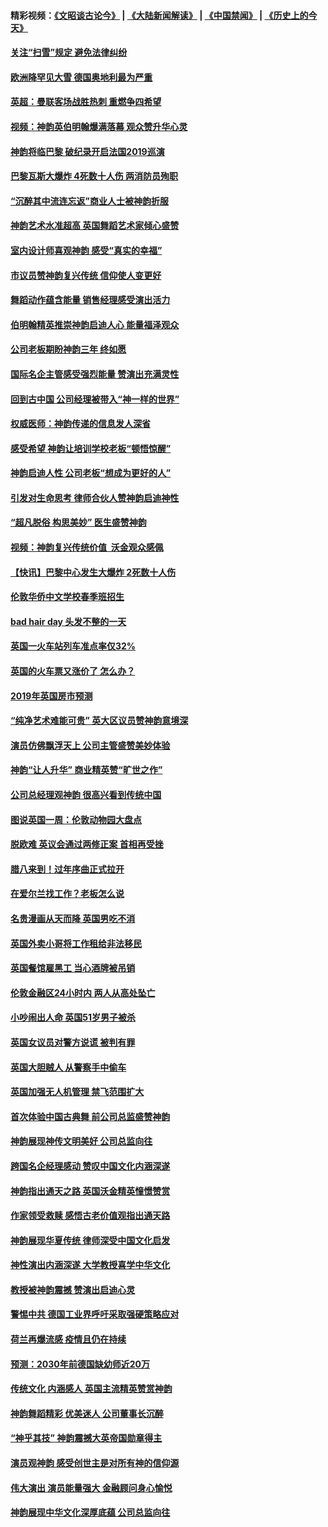 #### 精彩视频：[《文昭谈古论今》](https://github.com/gfw-breaker/wenzhao/blob/master/README.md?t=01151830) | [《大陆新闻解读》](https://github.com/gfw-breaker/ntdtv-comedy/blob/master/README.md?t=01151830) | [《中国禁闻》](https://github.com/gfw-breaker/ntdtv-news/blob/master/README.md?t=01151830) | [《历史上的今天》](https://github.com/gfw-breaker/today-in-history/blob/master/README.md?t=01151830) 

#### [关注“扫雪”规定 避免法律纠纷](../pages/nsc974/n10977179.md?t=01151830) 

#### [欧洲降罕见大雪 德国奥地利最为严重](../pages/nsc974/n10977064.md?t=01151830) 

#### [英超：曼联客场战胜热刺 重燃争四希望](../pages/nsc974/n10976750.md?t=01151830) 

#### [视频：神韵英伯明翰爆满落幕 观众赞升华心灵](../pages/nsc974/n10975642.md?t=01151830) 

#### [神韵将临巴黎 破纪录开启法国2019巡演](../pages/nsc974/n10975354.md?t=01151830) 

#### [巴黎瓦斯大爆炸 4死数十人伤 两消防员殉职](../pages/nsc974/n10973956.md?t=01151830) 

#### [“沉醉其中流连忘返”商业人士被神韵折服](../pages/nsc974/n10973730.md?t=01151830) 

#### [神韵艺术水准超高 英国舞蹈艺术家倾心盛赞](../pages/nsc974/n10973515.md?t=01151830) 

#### [室内设计师喜观神韵 感受“真实的幸福”](../pages/nsc974/n10973397.md?t=01151830) 

#### [市议员赞神韵复兴传统 信仰使人变更好](../pages/nsc974/n10973340.md?t=01151830) 

#### [舞蹈动作蕴含能量 销售经理感受演出活力](../pages/nsc974/n10973210.md?t=01151830) 

#### [伯明翰精英推崇神韵启迪人心 能量福泽观众](../pages/nsc974/n10971911.md?t=01151830) 

#### [公司老板期盼神韵三年 终如愿](../pages/nsc974/n10971777.md?t=01151830) 

#### [国际名企主管感受强烈能量 赞演出充满灵性](../pages/nsc974/n10971724.md?t=01151830) 

#### [回到古中国 公司经理被带入“神一样的世界”](../pages/nsc974/n10971705.md?t=01151830) 

#### [权威医师：神韵传递的信息发人深省](../pages/nsc974/n10971688.md?t=01151830) 

#### [感受希望 神韵让培训学校老板“顿悟惊醒”](../pages/nsc974/n10971444.md?t=01151830) 

#### [神韵启迪人性 公司老板“想成为更好的人”](../pages/nsc974/n10971424.md?t=01151830) 

#### [引发对生命思考 律师合伙人赞神韵启迪神性](../pages/nsc974/n10971151.md?t=01151830) 

#### [“超凡脱俗 构思美妙” 医生盛赞神韵](../pages/nsc974/n10971122.md?t=01151830) 

#### [视频：神韵复兴传统价值  沃金观众感佩](../pages/nsc974/n10970961.md?t=01151830) 

#### [【快讯】巴黎中心发生大爆炸 2死数十人伤](../pages/nsc974/n10970675.md?t=01151830) 

#### [伦敦华侨中文学校春季班招生](../pages/nsc974/n10970785.md?t=01151830) 

#### [bad hair day 头发不整的一天](../pages/nsc974/n10970780.md?t=01151830) 

#### [英国一火车站列车准点率仅32%](../pages/nsc974/n10970775.md?t=01151830) 

#### [英国的火车票又涨价了 怎么办？](../pages/nsc974/n10970766.md?t=01151830) 

#### [2019年英国房市预测](../pages/nsc974/n10970729.md?t=01151830) 

#### [“纯净艺术难能可贵” 英大区议员赞神韵意境深](../pages/nsc974/n10970162.md?t=01151830) 

#### [演员仿佛飘浮天上 公司主管盛赞美妙体验](../pages/nsc974/n10969882.md?t=01151830) 

#### [神韵“让人升华” 商业精英赞“旷世之作”](../pages/nsc974/n10969860.md?t=01151830) 

#### [公司总经理观神韵 很高兴看到传统中国](../pages/nsc974/n10969730.md?t=01151830) 

#### [图说英国一周：伦敦动物园大盘点](../pages/nsc974/n10969365.md?t=01151830) 

#### [脱欧难 英议会通过两修正案 首相再受挫](../pages/nsc974/n10968468.md?t=01151830) 

#### [腊八来到！过年序曲正式拉开](../pages/nsc974/n10968649.md?t=01151830) 

#### [在爱尔兰找工作？老板怎么说](../pages/nsc974/n10968555.md?t=01151830) 

#### [名贵漫画从天而降 英国男吃不消](../pages/nsc974/n10968559.md?t=01151830) 

#### [英国外卖小哥将工作租给非法移民](../pages/nsc974/n10968548.md?t=01151830) 

#### [英国餐馆雇黑工 当心酒牌被吊销](../pages/nsc974/n10968537.md?t=01151830) 

#### [伦敦金融区24小时内 两人从高处坠亡](../pages/nsc974/n10968533.md?t=01151830) 

#### [小吵闹出人命 英国51岁男子被杀](../pages/nsc974/n10968526.md?t=01151830) 

#### [英国女议员对警方说谎 被判有罪](../pages/nsc974/n10968517.md?t=01151830) 

#### [英国大胆贼人 从警察手中偷车](../pages/nsc974/n10968489.md?t=01151830) 

#### [英国加强无人机管理 禁飞范围扩大](../pages/nsc974/n10968473.md?t=01151830) 

#### [首次体验中国古典舞 前公司总监盛赞神韵](../pages/nsc974/n10967619.md?t=01151830) 

#### [神韵展现神传文明美好 公司总监向往](../pages/nsc974/n10967402.md?t=01151830) 

#### [跨国名企经理感动 赞叹中国文化内涵深遂](../pages/nsc974/n10967396.md?t=01151830) 

#### [神韵指出通天之路 英国沃金精英憧憬赞赏](../pages/nsc974/n10967254.md?t=01151830) 

#### [作家领受救赎 感悟古老价值观指出通天路](../pages/nsc974/n10967056.md?t=01151830) 

#### [神韵展现华夏传统 律师深受中国文化启发](../pages/nsc974/n10966824.md?t=01151830) 

#### [神性演出内涵深遂 大学教授喜学中华文化](../pages/nsc974/n10966804.md?t=01151830) 

#### [教授被神韵震撼 赞演出启迪心灵](../pages/nsc974/n10966792.md?t=01151830) 

#### [警惕中共 德国工业界呼吁采取强硬策略应对](../pages/nsc974/n10966701.md?t=01151830) 

#### [荷兰再爆流感 疫情且仍在持续](../pages/nsc974/n10965996.md?t=01151830) 

#### [预测：2030年前德国缺幼师近20万](../pages/nsc974/n10965934.md?t=01151830) 

#### [传统文化 内涵感人 英国主流精英赞赏神韵](../pages/nsc974/n10965374.md?t=01151830) 

#### [神韵舞蹈精彩 优美迷人 公司董事长沉醉](../pages/nsc974/n10965237.md?t=01151830) 

#### [“神乎其技” 神韵震撼大英帝国勋章得主](../pages/nsc974/n10964718.md?t=01151830) 

#### [演员观神韵 感受创世主是对所有神的信仰源](../pages/nsc974/n10964931.md?t=01151830) 

#### [伟大演出 演员能量强大 金融顾问身心愉悦](../pages/nsc974/n10964616.md?t=01151830) 

#### [神韵展现中华文化深厚底蕴 公司总监向往](../pages/nsc974/n10964581.md?t=01151830) 

